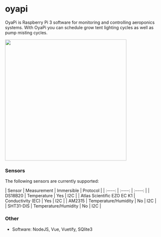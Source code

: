 # oyapi
OyaPi is Raspberry Pi 3 software for monitoring and controlling aeroponics systems.
With OyaPi you can schedule grow tent lighting cycles as well as pump misting cycles.

<a href="https://raw.githubusercontent.com/oyamist/oyapi/master/static/img/oyapi.png">
    <img src="https://raw.githubusercontent.com/oyamist/oyapi/master/static/img/oyapi.png" height=400px>
</a>

### Sensors
The following sensors are currently supported:

| Sensor | Measurement | Immersible | Protocol |
| :----: | :----: | :----: |
| DS18B20 | Temperature | Yes | I2C |
| Atlas Scientific EZO EC K1 | Conductivity (EC) | Yes | I2C |
| AM2315 | Temperature/Humidity | No | I2C |
| SHT31-DIS | Temperature/Humidity | No | I2C |

### Other
* Software: NodeJS, Vue, Vuetify, SQlite3

